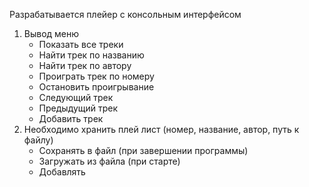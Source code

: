 Разрабатывается плейер с консольным интерфейсом

1. Вывод меню
   - Показать все треки
   - Найти трек по названию
   - Найти трек по автору
   - Проиграть трек по номеру
   - Остановить проигрывание
   - Следующий трек
   - Предыдущий трек
   - Добавить трек
2. Необходимо хранить плей лист (номер, название, автор, путь к файлу)
    - Сохранять в файл (при завершении программы)
    - Загружать из файла (при старте)
    - Добавлять 